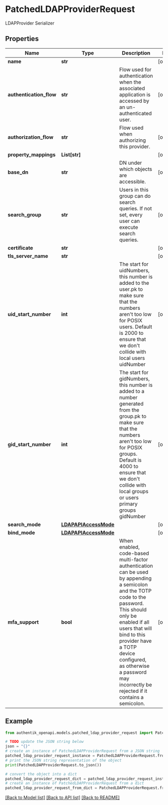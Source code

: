 # PatchedLDAPProviderRequest

LDAPProvider Serializer

## Properties

Name | Type | Description | Notes
------------ | ------------- | ------------- | -------------
**name** | **str** |  | [optional] 
**authentication_flow** | **str** | Flow used for authentication when the associated application is accessed by an un-authenticated user. | [optional] 
**authorization_flow** | **str** | Flow used when authorizing this provider. | [optional] 
**property_mappings** | **List[str]** |  | [optional] 
**base_dn** | **str** | DN under which objects are accessible. | [optional] 
**search_group** | **str** | Users in this group can do search queries. If not set, every user can execute search queries. | [optional] 
**certificate** | **str** |  | [optional] 
**tls_server_name** | **str** |  | [optional] 
**uid_start_number** | **int** | The start for uidNumbers, this number is added to the user.pk to make sure that the numbers aren&#39;t too low for POSIX users. Default is 2000 to ensure that we don&#39;t collide with local users uidNumber | [optional] 
**gid_start_number** | **int** | The start for gidNumbers, this number is added to a number generated from the group.pk to make sure that the numbers aren&#39;t too low for POSIX groups. Default is 4000 to ensure that we don&#39;t collide with local groups or users primary groups gidNumber | [optional] 
**search_mode** | [**LDAPAPIAccessMode**](LDAPAPIAccessMode.md) |  | [optional] 
**bind_mode** | [**LDAPAPIAccessMode**](LDAPAPIAccessMode.md) |  | [optional] 
**mfa_support** | **bool** | When enabled, code-based multi-factor authentication can be used by appending a semicolon and the TOTP code to the password. This should only be enabled if all users that will bind to this provider have a TOTP device configured, as otherwise a password may incorrectly be rejected if it contains a semicolon. | [optional] 

## Example

```python
from authentik_openapi.models.patched_ldap_provider_request import PatchedLDAPProviderRequest

# TODO update the JSON string below
json = "{}"
# create an instance of PatchedLDAPProviderRequest from a JSON string
patched_ldap_provider_request_instance = PatchedLDAPProviderRequest.from_json(json)
# print the JSON string representation of the object
print(PatchedLDAPProviderRequest.to_json())

# convert the object into a dict
patched_ldap_provider_request_dict = patched_ldap_provider_request_instance.to_dict()
# create an instance of PatchedLDAPProviderRequest from a dict
patched_ldap_provider_request_from_dict = PatchedLDAPProviderRequest.from_dict(patched_ldap_provider_request_dict)
```
[[Back to Model list]](../README.md#documentation-for-models) [[Back to API list]](../README.md#documentation-for-api-endpoints) [[Back to README]](../README.md)


